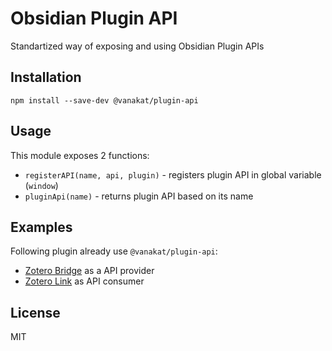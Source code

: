 # Obsidian Plugin API

Standartized way of exposing and using Obsidian Plugin APIs

## Installation

```shell
npm install --save-dev @vanakat/plugin-api
```

## Usage

This module exposes 2 functions:

* `registerAPI(name, api, plugin)` - registers plugin API in global variable (`window`)
* `pluginApi(name)` - returns plugin API based on its name

## Examples

Following plugin already use `@vanakat/plugin-api`:

* [Zotero Bridge](https://github.com/vanakat/zotero-bridge) as a API provider
* [Zotero Link](https://github.com/vanakat/zotero-link) as API consumer

## License

MIT
